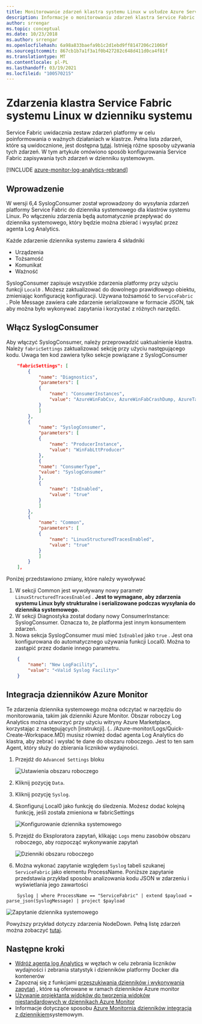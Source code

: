```yaml
---
title: Monitorowanie zdarzeń klastra systemu Linux w usłudze Azure Service Fabric
description: Informacje o monitorowaniu zdarzeń klastra Service Fabric Linux przez zapisanie zdarzeń platformy Service Fabric do dziennika systemowego.
author: srrengar
ms.topic: conceptual
ms.date: 10/23/2018
ms.author: srrengar
ms.openlocfilehash: 6a98a833baefa9b1c2d1ebd9ff8147206c2106bf
ms.sourcegitcommit: 867cb1b7a1f3a1f0b427282c648d411d0ca4f81f
ms.translationtype: MT
ms.contentlocale: pl-PL
ms.lasthandoff: 03/19/2021
ms.locfileid: "100570215"
---
```

# <a name="service-fabric-linux-cluster-events-in-syslog"></a>Zdarzenia klastra Service Fabric systemu Linux w dzienniku systemu

Service Fabric uwidacznia zestaw zdarzeń platformy w celu poinformowania o ważnych działaniach w klastrze. Pełna lista zdarzeń, które są uwidocznione, jest dostępna [tutaj](service-fabric-diagnostics-event-generation-operational.md). Istnieją różne sposoby używania tych zdarzeń. W tym artykule omówiono sposób konfigurowania Service Fabric zapisywania tych zdarzeń w dzienniku systemowym.

[!INCLUDE [azure-monitor-log-analytics-rebrand](../../includes/azure-monitor-log-analytics-rebrand.md)]

## <a name="introduction"></a>Wprowadzenie

W wersji 6,4 SyslogConsumer został wprowadzony do wysyłania zdarzeń platformy Service Fabric do dziennika systemowego dla klastrów systemu Linux. Po włączeniu zdarzenia będą automatycznie przepływać do dziennika systemowego, który będzie można zbierać i wysyłać przez agenta Log Analytics.

Każde zdarzenie dziennika systemu zawiera 4 składniki
* Urządzenia
* Tożsamość
* Komunikat
* Ważność

SyslogConsumer zapisuje wszystkie zdarzenia platformy przy użyciu funkcji `Local0` . Możesz zaktualizować do dowolnego prawidłowego obiektu, zmieniając konfigurację konfiguracji. Używana tożsamość to `ServiceFabric` . Pole Message zawiera całe zdarzenie serializowane w formacie JSON, tak aby można było wykonywać zapytania i korzystać z różnych narzędzi. 

## <a name="enable-syslogconsumer"></a>Włącz SyslogConsumer

Aby włączyć SyslogConsumer, należy przeprowadzić uaktualnienie klastra. Należy `fabricSettings` zaktualizować sekcję przy użyciu następującego kodu. Uwaga ten kod zawiera tylko sekcje powiązane z SyslogConsumer

```json
    "fabricSettings": [
        {
            "name": "Diagnostics",
            "parameters": [
            {
                "name": "ConsumerInstances",
                "value": "AzureWinFabCsv, AzureWinFabCrashDump, AzureTableWinFabEtwQueryable, SyslogConsumer"
            }
            ]
        },
        {
            "name": "SyslogConsumer",
            "parameters": [
            {
                "name": "ProducerInstance",
                "value": "WinFabLttProducer"
            },
            {
            "name": "ConsumerType",
            "value": "SyslogConsumer"
            },
            {
                "name": "IsEnabled",
                "value": "true"
            }
            ]
        },
        {
            "name": "Common",
            "parameters": [
            {
                "name": "LinuxStructuredTracesEnabled",
                "value": "true"
            }
            ]
        }
    ],
```

Poniżej przedstawiono zmiany, które należy wywoływać
1. W sekcji Common jest wywoływany nowy parametr `LinuxStructuredTracesEnabled` . **Jest to wymagane, aby zdarzenia systemu Linux były strukturalne i serializowane podczas wysyłania do dziennika systemowego.**
2. W sekcji Diagnostyka został dodany nowy ConsumerInstance: SyslogConsumer. Oznacza to, że platforma jest innym konsumentem zdarzeń. 
3. Nowa sekcja SyslogConsumer musi mieć `IsEnabled` jako `true` . Jest ona konfigurowana do automatycznego używania funkcji Local0. Można to zastąpić przez dodanie innego parametru.

```json
    {
        "name": "New LogFacility",
        "value": "<Valid Syslog Facility>"
    }
```

## <a name="azure-monitor-logs-integration"></a>Integracja dzienników Azure Monitor
Te zdarzenia dziennika systemowego można odczytać w narzędziu do monitorowania, takim jak dzienniki Azure Monitor. Obszar roboczy Log Analytics można utworzyć przy użyciu witryny Azure Marketplace, korzystając z następujących [instrukcji]. (.. /Azure-monitor/Logs/Quick-Create-Workspace.MD) musisz również dodać agenta Log Analytics do klastra, aby zebrać i wysłać te dane do obszaru roboczego. Jest to ten sam Agent, który służy do zbierania liczników wydajności. 

1. Przejdź do `Advanced Settings` bloku

    ![Ustawienia obszaru roboczego](media/service-fabric-diagnostics-oms-syslog/workspace-settings.png)

2. Kliknij pozycję `Data`.
3. Kliknij pozycję `Syslog`.
4. Skonfiguruj Local0 jako funkcję do śledzenia. Możesz dodać kolejną funkcję, jeśli została zmieniona w fabricSettings

    ![Konfigurowanie dziennika systemowego](media/service-fabric-diagnostics-oms-syslog/syslog-configure.png)
5. Przejdź do Eksploratora zapytań, klikając `Logs` menu zasobów obszaru roboczego, aby rozpocząć wykonywanie zapytań

    ![Dzienniki obszaru roboczego](media/service-fabric-diagnostics-oms-syslog/workspace-logs.png)
6. Można wykonać zapytanie względem `Syslog` tabeli szukanej `ServiceFabric` jako elementu ProcessName. Poniższe zapytanie przedstawia przykład sposobu analizowania kodu JSON w zdarzeniu i wyświetlania jego zawartości

```kusto
    Syslog | where ProcessName == "ServiceFabric" | extend $payload = parse_json(SyslogMessage) | project $payload
```

![Zapytanie dziennika systemowego](media/service-fabric-diagnostics-oms-syslog/syslog-query.png)

Powyższy przykład dotyczy zdarzenia NodeDown. Pełną listę zdarzeń można zobaczyć [tutaj](service-fabric-diagnostics-event-generation-operational.md).

## <a name="next-steps"></a>Następne kroki
* [Wdróż agenta log Analytics](service-fabric-diagnostics-oms-agent.md) w węzłach w celu zebrania liczników wydajności i zebrania statystyk i dzienników platformy Docker dla kontenerów
* Zapoznaj się z funkcjami [przeszukiwania dzienników i wykonywania zapytań](../azure-monitor/logs/log-query-overview.md) , które są oferowane w ramach dzienników Azure monitor
* [Używanie projektanta widoków do tworzenia widoków niestandardowych w dziennikach Azure Monitor](../azure-monitor/visualize/view-designer.md)
* Informacje dotyczące sposobu [Azure Monitornia dzienników integracja z dziennikiem](../azure-monitor/agents/data-sources-syslog.md)systemowym.

